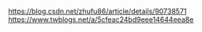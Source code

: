 https://blog.csdn.net/zhufu86/article/details/90738571
https://www.twblogs.net/a/5cfeac24bd9eee14644eea8e
